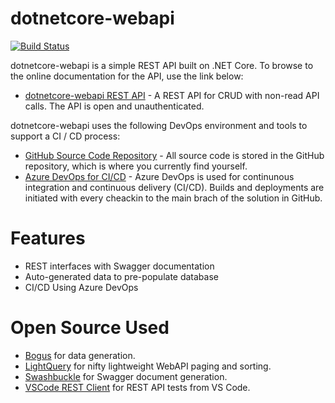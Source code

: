 # dotnetcore-webapi
[![Build Status](https://beckshome.visualstudio.com/dotnetcore-webapi/_apis/build/status/thbst16.dotnetcore-webapi?branchName=main)](https://beckshome.visualstudio.com/dotnetcore-webapi/_build/latest?definitionId=6&branchName=main)

dotnetcore-webapi is a simple REST API built on .NET Core. To browse to the online documentation for the API, use the link below:
* [dotnetcore-webapi REST API](https://beckshome-webapi.azurewebsites.net/index.html) - A REST API for CRUD with non-read API calls. The API is open and unauthenticated.

dotnetcore-webapi uses the following DevOps environment and tools to support a CI / CD process:
* [GitHub Source Code Repository](https://github.com/thbst16/dotnetcore-webapi) - All source code is stored in the GitHub repository, which is where you currently find yourself.
* [Azure DevOps for CI/CD](https://beckshome.visualstudio.com/dotnetcore-webapi/_build) - Azure DevOps is used for continunous integration and continuous delivery (CI/CD). Builds and deployments are initiated with every cheackin to the main brach of the solution in GitHub.

# Features

* REST interfaces with Swagger documentation
* Auto-generated data to pre-populate database
* CI/CD Using Azure DevOps

# Open Source Used

* [Bogus](https://github.com/bchavez/Bogus) for data generation.
* [LightQuery](https://github.com/GeorgDangl/LightQuery) for nifty lightweight WebAPI paging and sorting.
* [Swashbuckle](https://github.com/domaindrivendev/Swashbuckle) for Swagger document generation.
* [VSCode REST Client](https://github.com/Huachao/vscode-restclient/blob/master/README.md) for REST API tests from VS Code. 
